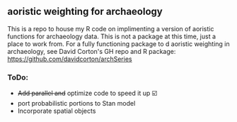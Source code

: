 ## aoristic weighting for archaeology
This is a repo to house my R code on implimenting a version of aoristic functions for archaeology data.  This is not a package at this time, just a place to work from.  For a fully functioning package to d aoristic weighting in archaeology, see David Corton's GH repo and R package: <https://github.com/davidcorton/archSeries> 

### ToDo:

*  ~~Add parallel and~~ optimize code to speed it up :ballot_box_with_check:
*  port probabilistic portions to Stan model
*  Incorporate spatial objects